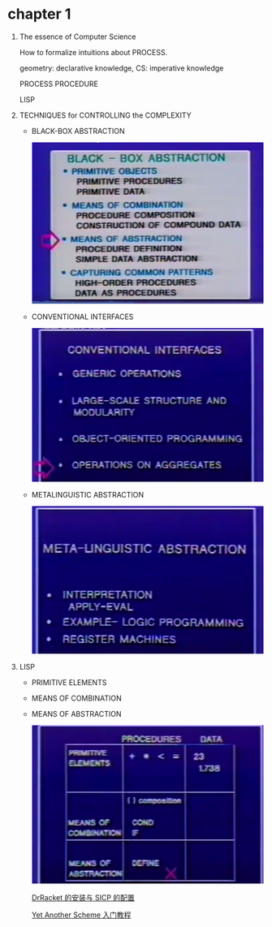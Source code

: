 # chapter 1

1. The essence of Computer Science

   How to formalize intuitions about PROCESS. 

   geometry: declarative knowledge, CS: imperative knowledge

   PROCESS PROCEDURE

   LISP

2. TECHNIQUES for CONTROLLING the COMPLEXITY

   * BLACK-BOX ABSTRACTION

     ![1602042211209](images/1602042211209.png)

   * CONVENTIONAL INTERFACES

     ![1602042518957](images/1602042518957.png)

   * METALINGUISTIC ABSTRACTION 

     ![1602042819303](images/1602042819303.png)

3. LISP
   * PRIMITIVE ELEMENTS
   
   * MEANS OF COMBINATION
   
   * MEANS OF ABSTRACTION
   
     ![1602059402183](images/1602059402183.png)
   
     
   
     [DrRacket 的安装与 SICP 的配置](https://zhuanlan.zhihu.com/p/37056659)
   
     [Yet Another Scheme 入门教程](https://www.w3cschool.cn/yast_cn/)
   
     

